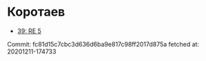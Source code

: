 # Коротаев
- [39: RE 5](39.md)

Commit: fc81d15c7cbc3d636d6ba9e817c98ff2017d875a
 fetched at: 20201211-174733
